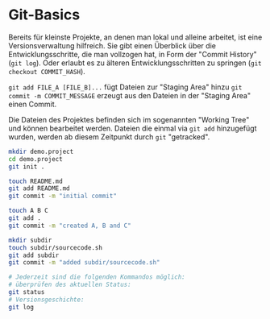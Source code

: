 # Git-Basics 

Bereits für kleinste Projekte, an denen man lokal und alleine arbeitet, ist eine Versionsverwaltung hilfreich.
Sie gibt einen Überblick über die Entwicklungsschritte, die man vollzogen hat, in Form der "Commit History" (`git log`). Oder erlaubt es zu älteren Entwicklungsschritten zu springen (`git checkout COMMIT_HASH`).

`git add FILE_A [FILE_B]...` fügt Dateien zur "Staging Area" hinzu
`git commit -m COMMIT_MESSAGE` erzeugt aus den Dateien in der "Staging Area" einen Commit.

Die Dateien des Projektes befinden sich im sogenannten "Working Tree" und können bearbeitet werden. Dateien die einmal via `git add` hinzugefügt wurden, werden ab diesem Zeitpunkt durch `git` "getracked".


```bash
mkdir demo.project
cd demo.project
git init .

touch README.md
git add README.md
git commit -m "initial commit"

touch A B C 
git add .
git commit -m "created A, B and C"

mkdir subdir
touch subdir/sourcecode.sh
git add subdir
git commit -m "added subdir/sourcecode.sh"

# Jederzeit sind die folgenden Kommandos möglich:
# überprüfen des aktuellen Status:
git status
# Versionsgeschichte:
git log

```
